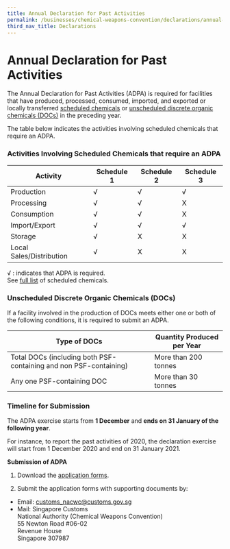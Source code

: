 ```yaml
---
title: Annual Declaration for Past Activities
permalink: /businesses/chemical-weapons-convention/declarations/annual-declaration-for-past-activities
third_nav_title: Declarations
---
```


# Annual Declaration for Past Activities

The Annual Declaration for Past Activities (ADPA) is required for facilities that have produced, processed, consumed, imported, and exported or locally transferred  [scheduled chemicals](/businesses/chemical-weapons-convention/controlled-chemicals) or  [unscheduled discrete organic chemicals (DOCs)](/businesses/chemical-weapons-convention/controlled-chemicals#udoc)  in the preceding year.

The table below indicates the activities involving scheduled chemicals that require an ADPA.

### Activities Involving Scheduled Chemicals that require an ADPA

| Activity | Schedule 1 | Schedule 2 | Schedule 3 |
|----------|------------|------------|------------|
| Production | √ | √ | √ |
| Processing | √ | √ | X |
| Consumption | √ | √ | X |
| Import/Export | √ | √ | √ |
| Storage | √ | X | X |
| Local Sales/Distribution | √ | X | X |

√ : indicates that ADPA is required. <br> See [full list](https://www.customs.gov.sg/-/media/cus/files/business/chemical-weapons-convention/guidetonacwclicencewithschchemlist.pdf?la=en&hash=BB1E42B4501617DFDA8B2AC9F57BED5D57FFDE34) of scheduled chemicals.


### Unscheduled Discrete Organic Chemicals (DOCs)

If a facility involved in the production of DOCs meets either one or both of the following conditions, it is required to submit an ADPA.

| Type of DOCs | Quantity Produced per Year |
|--------------|----------------------------|
| Total DOCs (including both PSF-containing and non PSF-containing) | More than 200 tonnes |
| Any one PSF-containing DOC | More than 30 tonnes |


### Timeline for Submission

The ADPA exercise starts from  **1 December**  and  **ends on 31 January of the following year**.

For instance, to report the past activities of 2020, the declaration exercise will start from 1 December 2020 and end on 31 January 2021.


**Submission of ADPA**

1) Download the  [application forms](/eservices/customs-forms-and-service-links).

2) Submit the application forms with supporting documents by:

-   Email:  [customs_nacwc@customs.gov.sg](mailto:customs_nacwc@customs.gov.sg)
-   Mail: Singapore Customs  
    National Authority (Chemical Weapons Convention)  
    55 Newton Road #06-02  
    Revenue House  
    Singapore 307987
